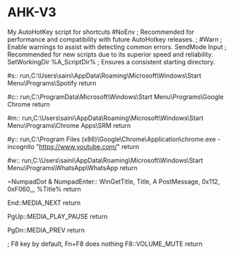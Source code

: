 # AHK-V3
My AutoHotKey script for shortcuts
#NoEnv  ; Recommended for performance and compatibility with future AutoHotkey releases.
; #Warn  ; Enable warnings to assist with detecting common errors.
SendMode Input  ; Recommended for new scripts due to its superior speed and reliability.
SetWorkingDir %A_ScriptDir%  ; Ensures a consistent starting directory.

#s::
run,C:\Users\saini\AppData\Roaming\Microsoft\Windows\Start Menu\Programs\Spotify
return

#c::
run,C:\ProgramData\Microsoft\Windows\Start Menu\Programs\Google Chrome
return

#m::
run,C:\Users\saini\AppData\Roaming\Microsoft\Windows\Start Menu\Programs\Chrome Apps\SRM
return

#y::
run,C:\Program Files (x86)\Google\Chrome\Application\chrome.exe -incognito "https://www.youtube.com/"
return

#w::
run,C:\Users\saini\AppData\Roaming\Microsoft\Windows\Start Menu\Programs\WhatsApp\WhatsApp
return

~NumpadDot & NumpadEnter::
WinGetTitle, Title, A
PostMessage, 0x112, 0xF060,,, %Title%
return

End::MEDIA_NEXT
return

PgUp::MEDIA_PLAY_PAUSE
return

PgDn::MEDIA_PREV
return

; F8 key by default, Fn+F8 does nothing
F8::VOLUME_MUTE
return

